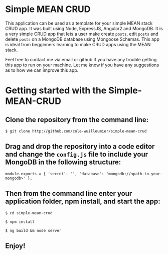 # Simple MEAN CRUD
This application can be used as a template for your simple MEAN stack CRUD app. It was built using Node, ExpressJS, Angular2 and MongoDB. It is a very simple CRUD app that lets a user make create `posts`, edit `posts` and delete `posts` on a MongoDB database using Mongoose Schemas. This app is ideal from begginners learning to make CRUD apps using the MEAN stack.

Feel free to contact me via email or github if you have any trouble getting this app to run on your machine. Let me know if you have any suggestions as to how we can improve this app.


# Getting started with the Simple-MEAN-CRUD

## Clone the repository from the command line:

  `$ git clone http://github.com/cole-wuilleumier/simple-mean-crud`
  
## Drag and drop the repository into a code editor and change the `config.js` file to include your MongoDB in the following structure:
   
   `module.exports = {
      'secret': '',
      'database': 'mongodb://<path-to-your-mongodb>'
    };`
    
## Then from the command line enter your application folder, npm install, and start the app:

  `$ cd simple-mean-crud`
  
  `$ npm install`
  
  `$ ng build && node server `
  
## Enjoy!


